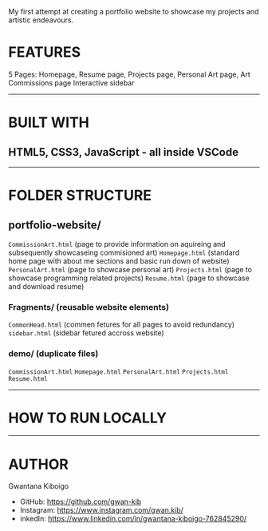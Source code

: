 My first attempt at creating a portfolio website to showcase my projects and artistic endeavours.

# FEATURES
5 Pages: Homepage, Resume page, Projects page, Personal Art page, Art Commissions page
Interactive sidebar

--------
# BUILT WITH
## HTML5, CSS3, JavaScript - all inside VSCode

----------
# FOLDER STRUCTURE
## portfolio-website/
`CommissionArt.html`  (page to provide information on aquireing and subsequently showcaseing commisioned art)
`Homepage.html`  (standard home page with about me sections and basic run down of website)
`PersonalArt.html`  (page to showcase personal art)
`Projects.html`  (page to showcase programming related projects)
`Resume.html`  (page to showcase and download resume)
###   Fragments/  (reusable website elements)
`CommonHead.html`  (commen fetures for all pages to avoid redundancy)
`sidebar.html`  (sidebar fetured accross website)
###  demo/  (duplicate files)
`CommissionArt.html`
`Homepage.html`
`PersonalArt.html`
`Projects.html`
`Resume.html`

----------
# HOW TO RUN LOCALLY

------------------
# AUTHOR
Gwantana Kiboigo
- GitHub: https://github.com/gwan-kib
- Instagram: https://www.instagram.com/gwan.kib/
- inkedIn: https://www.linkedin.com/in/gwantana-kiboigo-762845290/
